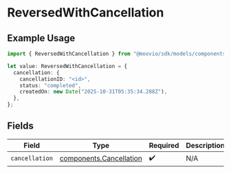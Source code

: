 # ReversedWithCancellation

## Example Usage

```typescript
import { ReversedWithCancellation } from "@moovio/sdk/models/components";

let value: ReversedWithCancellation = {
  cancellation: {
    cancellationID: "<id>",
    status: "completed",
    createdOn: new Date("2025-10-31T05:35:34.288Z"),
  },
};
```

## Fields

| Field                                                              | Type                                                               | Required                                                           | Description                                                        |
| ------------------------------------------------------------------ | ------------------------------------------------------------------ | ------------------------------------------------------------------ | ------------------------------------------------------------------ |
| `cancellation`                                                     | [components.Cancellation](../../models/components/cancellation.md) | :heavy_check_mark:                                                 | N/A                                                                |